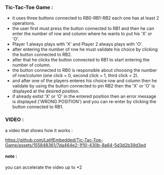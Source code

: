 ### Tic-Tac-Toe Game :

- it uses three buttons connected to RB0-RB1-RB2 each one has at least 2 operations.
- the user first must press the button connected to RB1 and then he can enter the number of row and column where he wants to put his 'X' or 'O'.
- Player 1 always plays with 'X' and Player 2 always plays with 'O'.
- after entering the number of row he must validate his choice by clicking the button connected to RB2.
- after that he clicks the button connected to RB1 to start entering the number of column.
- the button connected to RB0 is responsible about choosing the number of row/column (one click = 0, second click = 1, third click = 2).
- and after one of the players enteres his choice row and column then he validate by using the button connected to pin RB2
then the 'X' or 'O' is displayed at the desired position.
- if already exitst 'X' or 'O' in the entered position then an error message is displayed ('WRONG POSITION') and you can re-enter by clicking the button connected to RB1.

### VIDEO : 
a video that shows how it works : 

https://github.com/LatifEmbedded/Tic-Tac-Toe-Game/assets/155848361/7da464e2-1f10-430b-8a64-5d3d2b39d3ed
#### note : 
you can accelerate the video up to *2
